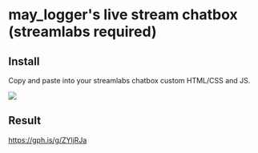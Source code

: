 # may_logger's live stream chatbox  (streamlabs required)

## Install

Copy and paste into your streamlabs chatbox custom HTML/CSS and JS.

![](https://media.giphy.com/media/9zZm2gYn6xKYzCKTps/giphy.gif)

## Result

https://gph.is/g/ZYljRJa
